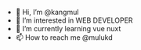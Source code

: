 - 👋 Hi, I’m @kangmul
- 👀 I’m interested in WEB DEVELOPER
- 🌱 I’m currently learning vue nuxt
- 📫 How to reach me @mulukd

<!---
kangmul/kangmul is a ✨ special ✨ repository because its `README.md` (this file) appears on your GitHub profile.
You can click the Preview link to take a look at your changes.
--->
